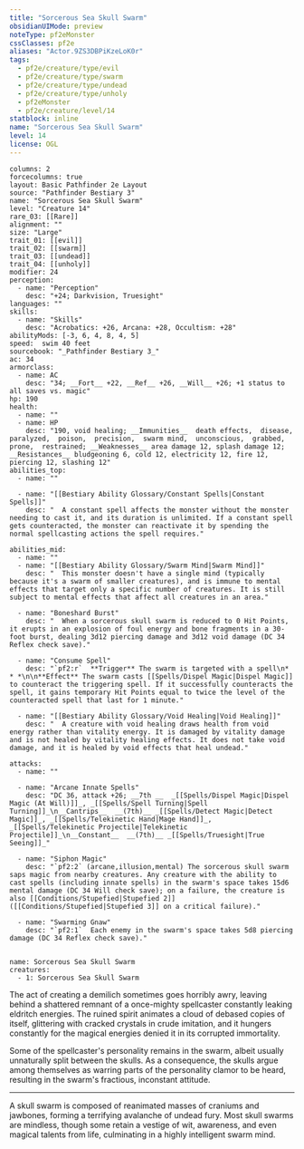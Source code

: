 ```yaml
---
title: "Sorcerous Sea Skull Swarm"
obsidianUIMode: preview
noteType: pf2eMonster
cssClasses: pf2e
aliases: "Actor.9ZS3DBPiKzeLoK0r" 
tags:
  - pf2e/creature/type/evil
  - pf2e/creature/type/swarm
  - pf2e/creature/type/undead
  - pf2e/creature/type/unholy
  - pf2eMonster
  - pf2e/creature/level/14
statblock: inline
name: "Sorcerous Sea Skull Swarm"
level: 14
license: OGL
---
```


```statblock
columns: 2
forcecolumns: true
layout: Basic Pathfinder 2e Layout
source: "Pathfinder Bestiary 3"
name: "Sorcerous Sea Skull Swarm"
level: "Creature 14"
rare_03: [[Rare]]
alignment: ""
size: "Large"
trait_01: [[evil]]
trait_02: [[swarm]]
trait_03: [[undead]]
trait_04: [[unholy]]
modifier: 24
perception:
  - name: "Perception"
    desc: "+24; Darkvision, Truesight"
languages: ""
skills:
  - name: "Skills"
    desc: "Acrobatics: +26, Arcana: +28, Occultism: +28"
abilityMods: [-3, 6, 4, 8, 4, 5]
speed:  swim 40 feet
sourcebook: "_Pathfinder Bestiary 3_"
ac: 34
armorclass:
  - name: AC
    desc: "34; __Fort__ +22, __Ref__ +26, __Will__ +26; +1 status to all saves vs. magic"
hp: 190
health:
  - name: ""
  - name: HP
    desc: "190, void healing; __Immunities__  death effects,  disease,  paralyzed,  poison,  precision,  swarm mind,  unconscious,  grabbed,  prone,  restrained; __Weaknesses__ area damage 12, splash damage 12; __Resistances__ bludgeoning 6, cold 12, electricity 12, fire 12, piercing 12, slashing 12"
abilities_top:
  - name: ""

  - name: "[[Bestiary Ability Glossary/Constant Spells|Constant Spells]]"
    desc: "  A constant spell affects the monster without the monster needing to cast it, and its duration is unlimited. If a constant spell gets counteracted, the monster can reactivate it by spending the normal spellcasting actions the spell requires."

abilities_mid:
  - name: ""
  - name: "[[Bestiary Ability Glossary/Swarm Mind|Swarm Mind]]"
    desc: "  This monster doesn't have a single mind (typically because it's a swarm of smaller creatures), and is immune to mental effects that target only a specific number of creatures. It is still subject to mental effects that affect all creatures in an area."

  - name: "Boneshard Burst"
    desc: "  When a sorcerous skull swarm is reduced to 0 Hit Points, it erupts in an explosion of foul energy and bone fragments in a 30-foot burst, dealing 3d12 piercing damage and 3d12 void damage (DC 34 Reflex check save)."

  - name: "Consume Spell"
    desc: "`pf2:r`  **Trigger** The swarm is targeted with a spell\n* * *\n\n**Effect** The swarm casts [[Spells/Dispel Magic|Dispel Magic]] to counteract the triggering spell. If it successfully counteracts the spell, it gains temporary Hit Points equal to twice the level of the counteracted spell that last for 1 minute."

  - name: "[[Bestiary Ability Glossary/Void Healing|Void Healing]]"
    desc: "  A creature with void healing draws health from void energy rather than vitality energy. It is damaged by vitality damage and is not healed by vitality healing effects. It does not take void damage, and it is healed by void effects that heal undead."

attacks:
  - name: ""

  - name: "Arcane Innate Spells"
    desc: "DC 36, attack +26; __7th __  _[[Spells/Dispel Magic|Dispel Magic (At Will)]]_, _[[Spells/Spell Turning|Spell Turning]]_\n__Cantrips__  __(7th)__ _[[Spells/Detect Magic|Detect Magic]]_, _[[Spells/Telekinetic Hand|Mage Hand]]_, _[[Spells/Telekinetic Projectile|Telekinetic Projectile]]_\n__Constant__  __(7th)__ _[[Spells/Truesight|True Seeing]]_"

  - name: "Siphon Magic"
    desc: "`pf2:2` (arcane,illusion,mental) The sorcerous skull swarm saps magic from nearby creatures. Any creature with the ability to cast spells (including innate spells) in the swarm's space takes 15d6 mental damage (DC 34 Will check save); on a failure, the creature is also [[Conditions/Stupefied|Stupefied 2]] ([[Conditions/Stupefied|Stupefied 3]] on a critical failure)."

  - name: "Swarming Gnaw"
    desc: "`pf2:1`  Each enemy in the swarm's space takes 5d8 piercing damage (DC 34 Reflex check save)."
 
```

```encounter-table
name: Sorcerous Sea Skull Swarm
creatures:
  - 1: Sorcerous Sea Skull Swarm
```



The act of creating a demilich sometimes goes horribly awry, leaving behind a shattered remnant of a once-mighty spellcaster constantly leaking eldritch energies. The ruined spirit animates a cloud of debased copies of itself, glittering with cracked crystals in crude imitation, and it hungers constantly for the magical energies denied it in its corrupted immortality.

Some of the spellcaster's personality remains in the swarm, albeit usually unnaturally split between the skulls. As a consequence, the skulls argue among themselves as warring parts of the personality clamor to be heard, resulting in the swarm's fractious, inconstant attitude.

* * *

A skull swarm is composed of reanimated masses of craniums and jawbones, forming a terrifying avalanche of undead fury. Most skull swarms are mindless, though some retain a vestige of wit, awareness, and even magical talents from life, culminating in a highly intelligent swarm mind.
